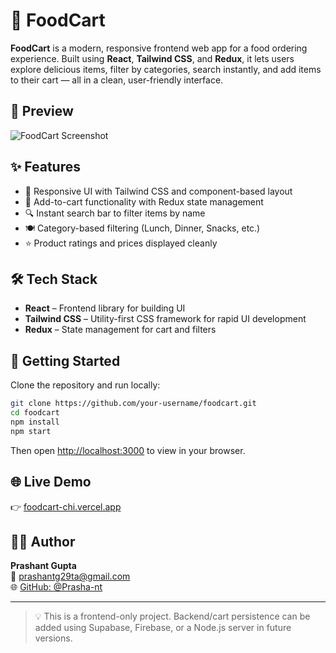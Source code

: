 
# 🍕 FoodCart

**FoodCart** is a modern, responsive frontend web app for a food ordering experience. Built using **React**, **Tailwind CSS**, and **Redux**, it lets users explore delicious items, filter by categories, search instantly, and add items to their cart — all in a clean, user-friendly interface.

## 📸 Preview

![FoodCart Screenshot](https://user-images.githubusercontent.com/your-github-username/foodcart-demo.png)

## ✨ Features

- 🎨 Responsive UI with Tailwind CSS and component-based layout
- 🛒 Add-to-cart functionality with Redux state management
- 🔍 Instant search bar to filter items by name
- 🍽️ Category-based filtering (Lunch, Dinner, Snacks, etc.)
- ⭐ Product ratings and prices displayed cleanly

## 🛠️ Tech Stack

- **React** – Frontend library for building UI
- **Tailwind CSS** – Utility-first CSS framework for rapid UI development
- **Redux** – State management for cart and filters

## 🚀 Getting Started

Clone the repository and run locally:

```bash
git clone https://github.com/your-username/foodcart.git
cd foodcart
npm install
npm start
```

Then open [http://localhost:3000](http://localhost:3000) to view in your browser.

## 🌐 Live Demo

👉 [foodcart-chi.vercel.app](https://foodcart-chi.vercel.app/)


## 🙋‍♂️ Author

**Prashant Gupta**  
📧 [prashantg29ta@gmail.com](mailto:prashantg29ta@gmail.com)  
🌐 [GitHub: @Prasha-nt](https://github.com/Prasha-nt)

---

> 💡 This is a frontend-only project. Backend/cart persistence can be added using Supabase, Firebase, or a Node.js server in future versions.
